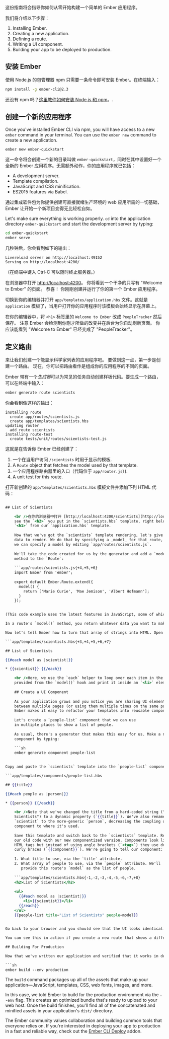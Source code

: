 这份指南将会指导你如何从零开始构建一个简单的 Ember 应用程序。

我们将介绍以下步骤：

  1. Installing Ember.
  2. Creating a new application.
  3. Defining a route.
  4. Writing a UI component.
  5. Building your app to be deployed to production.

## 安装 Ember

使用 Node.js 的包管理器 npm 只需要一条命令即可安装 Ember。在终端输入：

```sh
npm install -g ember-cli@2.3
```

还没有 npm 吗？[这里教你如何安装 Node.js 和 npm](https://docs.npmjs.com/getting-started/installing-node)。.

## 创建一个新的应用程序

Once you've installed Ember CLI via npm, you will have access to a new `ember` command in your terminal. You can use the `ember new` command to create a new application.

```sh
ember new ember-quickstart
```

这一命令将会创建一个新的目录叫做 `ember-quickstart`，同时在其中设置好一个全新的 Ember 应用程序。无需额外动作，你的应用程序就已包括：

* A development server.
* Template compilation.
* JavaScript and CSS minification.
* ES2015 features via Babel.

通过集成软件包为你提供创建可直接就绪生产环境的 web 应用所需的一切基础，Ember 让开始一个新项目变得无比轻松自如。

Let's make sure everything is working properly. `cd` into the application directory `ember-quickstart` and start the development server by typing:

```sh
cd ember-quickstart
ember serve
```

几秒钟后，你会看到如下的输出：

```text
Livereload server on http://localhost:49152
Serving on http://localhost:4200/
```

（在终端中键入 Ctrl-C 可以随时终止服务器。）

在浏览器中打开 <http://localhost:4200>。 你将看到一个干净的只写有 "Welcome to Ember" 的页面。 恭喜！ 你刚刚创建并运行了你的第一个 Ember 应用程序。

切换到你的编辑器并打开 `app/templates/application.hbs` 文件。这就是 `application` 模板了，当用户打开你的应用程序时该模板会始终显示在屏幕上。

在你的编辑器中，将 `<h1>` 标签里的 `Welcome to Ember` 改成 `PeopleTracker` 然后保存。 注意 Ember 会检测到你刚才所做的改变并在后台为你自动刷新页面。 你应该能看到 "Welcome to Ember" 已经变成了 "PeopleTracker"。

## 定义路由

来让我们创建一个能显示科学家列表的应用程序吧。 要做到这一点，第一步是创建一个路由。 现在，你可以把路由看作是组成你的应用程序的不同的页面。

Ember 带有一个*生成器*可以为常见的任务自动创建样板代码。要生成一个路由，可以在终端中输入：

```sh
ember generate route scientists
```

你会看到像这样的输出：

```text
installing route
  create app/routes/scientists.js
  create app/templates/scientists.hbs
updating router
  add route scientists
installing route-test
  create tests/unit/routes/scientists-test.js
```

这就是在告诉你 Ember 已经创建了：

  1. 一个在当用户访问 `/scientists` 时用于显示的模板.
  2. A `Route` object that fetches the model used by that template.
  3. 一个应用程序路由器里的入口（代码位于 `app/router.js`）).
  4. A unit test for this route.

打开新创建的 `app/templates/scientists.hbs` 模板文件并添加下列 HTML 代码：

```app/templates/scientists.hbs 

## List of Scientists

    <br />在你的浏览器中打开 [http://localhost:4200/scientists](http://localhost:4200/scientists)。 You should
    see the `<h2>` you put in the `scientists.hbs` template, right below the
    `<h1>` from our `application.hbs` template.
    
    Now that we've got the `scientists` template rendering, let's give it some
    data to render. We do that by specifying a _model_ for that route, and
    we can specify a model by editing `app/routes/scientists.js`.
    
    We'll take the code created for us by the generator and add a `model()`
    method to the `Route`:
    
    ```app/routes/scientists.js{+4,+5,+6}
    import Ember from 'ember';
    
    export default Ember.Route.extend({
      model() {
        return ['Marie Curie', 'Mae Jemison', 'Albert Hofmann'];
      }
    });
    

(This code example uses the latest features in JavaScript, some of which you may not be familiar with. Learn more with this [overview of the newest JavaScript features](https://ponyfoo.com/articles/es6).)

In a route's `model()` method, you return whatever data you want to make available to the template. If you need to fetch data asynchronously, the `model()` method supports any library that uses [JavaScript Promises](https://developer.mozilla.org/en-US/docs/Web/JavaScript/Reference/Global_Objects/Promise).

Now let's tell Ember how to turn that array of strings into HTML. Open the `scientists` template and add some Handlebars code to loop through the array and print it:

```app/templates/scientists.hbs{+3,+4,+5,+6,+7} 

## List of Scientists

{{#each model as |scientist|}} 

* {{scientist}} {{/each}} 

    <br />Here, we use the `each` helper to loop over each item in the array we
    provided from the `model()` hook and print it inside an `<li>` element.
    
    ## Create a UI Component
    
    As your application grows and you notice you are sharing UI elements
    between multiple pages (or using them multiple times on the same page),
    Ember makes it easy to refactor your templates into reusable components.
    
    Let's create a `people-list` component that we can use
    in multiple places to show a list of people.
    
    As usual, there's a generator that makes this easy for us. Make a new
    component by typing:
    
    ```sh
    ember generate component people-list
    

Copy and paste the `scientists` template into the `people-list` component's template and edit it to look as follows:

```app/templates/components/people-list.hbs 

## {{title}}

{{#each people as |person|}} 

* {{person}} {{/each}} 

    <br />Note that we've changed the title from a hard-coded string ("List of
    Scientists") to a dynamic property (`{{title}}`). We've also renamed
    `scientist` to the more-generic `person`, decreasing the coupling of our
    component to where it's used.
    
    Save this template and switch back to the `scientists` template. Replace all
    our old code with our new componentized version. Components look like
    HTML tags but instead of using angle brackets (`<tag>`) they use double
    curly braces (`{{component}}`). We're going to tell our component:
    
    1. What title to use, via the `title` attribute.
    2. What array of people to use, via the `people` attribute. We'll
       provide this route's `model` as the list of people.
    
    ```app/templates/scientists.hbs{-1,-2,-3,-4,-5,-6,-7,+8}
    <h2>List of Scientists</h2>
    
    <ul>
      {{#each model as |scientist|}}
        <li>{{scientist}}</li>
      {{/each}}
    </ul>
    {{people-list title="List of Scientists" people=model}}
    

Go back to your browser and you should see that the UI looks identical. The only difference is that now we've componentized our list into a version that's more reusable and more maintainable.

You can see this in action if you create a new route that shows a different list of people. As an exercise for the reader, you may try to create a `programmers` route that shows a list of famous programmers. By re-using the `people-list` component, you can do it in almost no code at all.

## Building For Production

Now that we've written our application and verified that it works in development, it's time to get it ready to deploy to our users. To do so, run the following command:

```sh
ember build --env production
```

The `build` command packages up all of the assets that make up your application&mdash;JavaScript, templates, CSS, web fonts, images, and more.

In this case, we told Ember to build for the production environment via the `--env` flag. This creates an optimized bundle that's ready to upload to your web host. Once the build finishes, you'll find all of the concatenated and minified assets in your application's `dist/` directory.

The Ember community values collaboration and building common tools that everyone relies on. If you're interested in deploying your app to production in a fast and reliable way, check out the [Ember CLI Deploy](http://ember-cli.github.io/ember-cli-deploy/) addon.